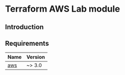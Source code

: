 <!-- BEGIN_TF_DOCS -->
# Terraform AWS Lab module

## Introduction





## Requirements

| Name | Version |
|------|---------|
| <a name="requirement_aws"></a> [aws](#requirement\_aws) | ~> 3.0 |






<!-- END_TF_DOCS -->